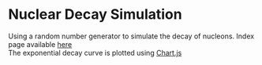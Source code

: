 # Nuclear Decay Simulation
Using a random number generator to simulate the decay of nucleons. Index page available [here](https://barrysweeney.github.io/decay/)  
The exponential decay curve is plotted using [Chart.js](https://www.chartjs.org/)

